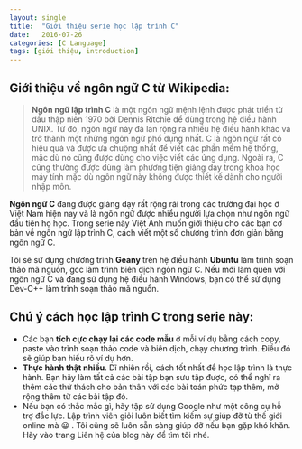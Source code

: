 ```yaml
---
layout: single
title:  "Giới thiệu serie học lập trình C"
date:   2016-07-26
categories: [C Language]
tags: [giới thiệu, introduction]
---
```


## Giới thiệu về ngôn ngữ C từ Wikipedia:

> **Ngôn ngữ lập trình C** là một ngôn ngữ mệnh lệnh được phát triển từ đầu thập niên 1970 bởi Dennis Ritchie để dùng trong hệ điều hành UNIX. Từ đó, ngôn ngữ này đã lan rộng ra nhiều hệ điều hành khác và trở thành một những ngôn ngữ phổ dụng nhất. C là ngôn ngữ rất có hiệu quả và được ưa chuộng nhất để viết các phần mềm hệ thống, mặc dù nó cũng được dùng cho việc viết các ứng dụng. Ngoài ra, C cũng thường được dùng làm phương tiện giảng dạy trong khoa học máy tính mặc dù ngôn ngữ này không được thiết kế dành cho người nhập môn.

**Ngôn ngữ C**  đang được giảng dạy rất rộng rãi trong các trường đại học ở Việt Nam hiện nay và là ngôn ngữ được nhiều người lựa chọn như ngôn ngữ đầu tiên họ học. Trong serie này Việt Anh muốn giới thiệu cho các bạn cơ bản về ngôn ngữ lập trình C, cách viết một số chương trình đơn giản bằng ngôn ngữ C.

Tôi sẽ sử dụng chương trình **Geany** trên hệ điều hành **Ubuntu** làm trình soạn thảo mã nguồn, gcc làm trình biên dịch ngôn ngữ C. Nếu mới làm quen với ngôn ngữ C và đang sử dụng hệ điều hành Windows, bạn có thể sử dụng Dev-C++ làm trình soạn thảo mã nguồn.

## Chú ý cách học lập trình C trong serie này:

* Các bạn **tích cực chạy lại các code mẫu** ở mỗi ví dụ bằng cách copy, paste vào trình soạn thảo code và biên dịch, chạy chương trình. Điều đó sẽ giúp bạn hiểu rõ ví dụ hơn.
* **Thực hành thật nhiều**. Dĩ nhiên rồi, cách tốt nhất để học lập trình là thực hành. Bạn hãy làm tất cả các bài tập bạn sưu tập được, có thể nghĩ ra thêm các thử thách cho bản thân với các bài toán phức tạp thêm, mở rộng thêm từ các bài tập đó.
* Nếu bạn có thắc mắc gì, hãy tập sử dụng Google như một công cụ hỗ trợ đắc lực. Lập trình viên giỏi luôn biết tìm kiếm sự giúp đỡ từ thế giới online mà 😀 . Tôi cũng sẽ luôn sẵn sàng giúp đỡ nếu bạn gặp khó khăn. Hãy vào trang Liên hệ của blog này để tìm tôi nhé.
